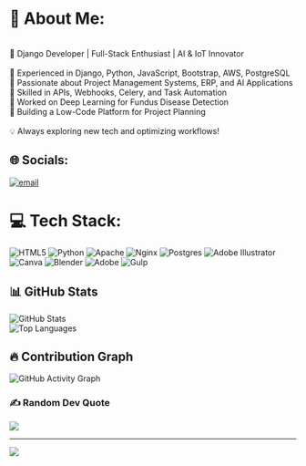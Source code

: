 # 💫 About Me:
<br>🚀 Django Developer | Full-Stack Enthusiast | AI & IoT Innovator<br><br>🔹 Experienced in Django, Python, JavaScript, Bootstrap, AWS, PostgreSQL<br>🔹 Passionate about Project Management Systems, ERP, and AI Applications<br>🔹 Skilled in APIs, Webhooks, Celery, and Task Automation<br>🔹 Worked on Deep Learning for Fundus Disease Detection<br>🔹 Building a Low-Code Platform for Project Planning<br><br>💡 Always exploring new tech and optimizing workflows!


## 🌐 Socials:
[![email](https://img.shields.io/badge/Email-D14836?logo=gmail&logoColor=white)](mailto:sannidhi.bhat@primesophictech.com) 

# 💻 Tech Stack:
![HTML5](https://img.shields.io/badge/html5-%23E34F26.svg?style=for-the-badge&logo=html5&logoColor=white) ![Python](https://img.shields.io/badge/python-3670A0?style=for-the-badge&logo=python&logoColor=ffdd54) ![Apache](https://img.shields.io/badge/apache-%23D42029.svg?style=for-the-badge&logo=apache&logoColor=white) ![Nginx](https://img.shields.io/badge/nginx-%23009639.svg?style=for-the-badge&logo=nginx&logoColor=white) ![Postgres](https://img.shields.io/badge/postgres-%23316192.svg?style=for-the-badge&logo=postgresql&logoColor=white) ![Adobe Illustrator](https://img.shields.io/badge/adobe%20illustrator-%23FF9A00.svg?style=for-the-badge&logo=adobe%20illustrator&logoColor=white) ![Canva](https://img.shields.io/badge/Canva-%2300C4CC.svg?style=for-the-badge&logo=Canva&logoColor=white) ![Blender](https://img.shields.io/badge/blender-%23F5792A.svg?style=for-the-badge&logo=blender&logoColor=white) ![Adobe](https://img.shields.io/badge/adobe-%23FF0000.svg?style=for-the-badge&logo=adobe&logoColor=white) ![Gulp](https://img.shields.io/badge/GULP-%23CF4647.svg?style=for-the-badge&logo=gulp&logoColor=white)

## 📊 GitHub Stats  

![GitHub Stats](https://github-readme-stats.vercel.app/api?username=sannidhi82&show_icons=true&theme=radical)  
![Top Languages](https://github-readme-stats.vercel.app/api/top-langs/?username=sannidhi82&layout=compact&theme=radical)  

## 🔥 Contribution Graph  

![GitHub Activity Graph](https://github-readme-activity-graph.vercel.app/graph?username=sannidhi82&theme=github-dark)  


### ✍️ Random Dev Quote
![](https://quotes-github-readme.vercel.app/api?type=horizontal&theme=radical)

---
[![](https://visitcount.itsvg.in/api?id=sannidhi82&icon=0&color=0)](https://visitcount.itsvg.in)

<!-- Proudly created with GPRM ( https://gprm.itsvg.in ) -->
